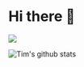 # Hi there 👋



<img src="https://user-images.githubusercontent.com/43145310/87460655-78b19580-c60d-11ea-99a6-518cb1a0ab4c.gif">

![Tim's github stats](https://github-readme-stats.vercel.app/api?username=tim-richter)
